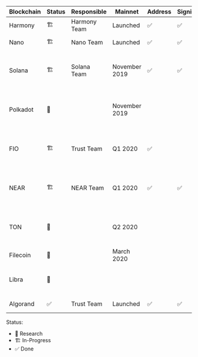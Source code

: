 | Blockchain | Status | Responsible | Mainnet | Address | Signing | Features | RPC |
| -          | -           | -      | -       | -       | -       | -       | -   |
| Harmony | 🏗| Harmony Team | Launched | ✅ | ✅ | Coin Transfer | - | 
| Nano | 🏗| Nano Team | Launched | ✅ | ✅ | Coin Transfer | None | 
| Solana | 🏗| Solana Team | November 2019 | ✅ | ✅ | Coin Transfer / Smart Contract / Staking |
| Polkadot | 🔬|   | November 2019 |  |  | Coin Transfer / Smart Contract / Staking | |
| FIO | 🏗| Trust Team | Q1 2020 | ✅ |  | Coin Transfer / Payment Request | |
| NEAR | 🏗| NEAR Team | Q1 2020 | ✅ | ✅ | Coin Transfer / Smart Contract / Staking | |
| TON | 🔬|  | Q2 2020 |  |  | Coin Transfer / Smart Contract / Staking | |
| Filecoin | 🔬|  | March 2020 |  |  | Coin Transfer | |
| Libra | 🔬|  |  |  |  | Coin Transfer / Smart Contract | |
| Algorand | ✅| Trust Team | Launched | ✅ | ✅ | Coin Transfer | None |

Status:
- 🔬 Research
- 🏗 In-Progress 
- ✅ Done
